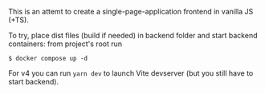 This is an attemt to create a single-page-application frontend in vanilla JS (+TS).

To try, place dist files (build if needed) in backend folder and start backend containers: from project's root run

```
$ docker compose up -d
```

For v4 you can run `yarn dev` to launch Vite devserver (but you still have to start backend).
